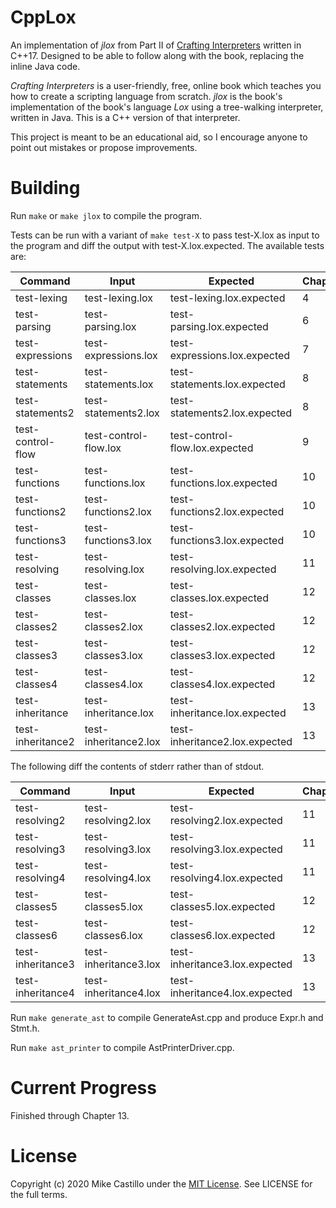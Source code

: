 # CppLox

An implementation of *jlox* from Part II of [Crafting Interpreters](https://www.craftinginterpreters.com/) written in C++17. Designed to be able to follow along with the book, replacing the inline Java code.

*Crafting Interpreters* is a user-friendly, free, online book which teaches you how to create a scripting language from scratch. *jlox* is the book's implementation of the book's language *Lox* using a tree-walking interpreter, written in Java. This is a C++ version of that interpreter.

This project is meant to be an educational aid, so I encourage anyone to point out mistakes or propose improvements.


# Building

Run `make` or `make jlox` to compile the program.

Tests can be run with a variant of `make test-X` to pass test-X.lox as input to the program and diff the output with test-X.lox.expected. The available tests are:

| Command           | Input                 | Expected                       | Chapter |
| ----------------- | --------------------- | ------------------------------ | ------- |
| test-lexing       | test-lexing.lox       | test-lexing.lox.expected       | 4       |
| test-parsing      | test-parsing.lox      | test-parsing.lox.expected      | 6       |
| test-expressions  | test-expressions.lox  | test-expressions.lox.expected  | 7       |
| test-statements   | test-statements.lox   | test-statements.lox.expected   | 8       |
| test-statements2  | test-statements2.lox  | test-statements2.lox.expected  | 8       |
| test-control-flow | test-control-flow.lox | test-control-flow.lox.expected | 9       |
| test-functions    | test-functions.lox    | test-functions.lox.expected    | 10      |
| test-functions2   | test-functions2.lox   | test-functions2.lox.expected   | 10      |
| test-functions3   | test-functions3.lox   | test-functions3.lox.expected   | 10      |
| test-resolving    | test-resolving.lox    | test-resolving.lox.expected    | 11      |
| test-classes      | test-classes.lox      | test-classes.lox.expected      | 12      |
| test-classes2     | test-classes2.lox     | test-classes2.lox.expected     | 12      |
| test-classes3     | test-classes3.lox     | test-classes3.lox.expected     | 12      |
| test-classes4     | test-classes4.lox     | test-classes4.lox.expected     | 12      |
| test-inheritance  | test-inheritance.lox  | test-inheritance.lox.expected  | 13      |
| test-inheritance2 | test-inheritance2.lox | test-inheritance2.lox.expected | 13      |

The following diff the contents of stderr rather than of stdout.

| Command           | Input                 | Expected                       | Chapter |
| ----------------- | --------------------- | ------------------------------ | ------- |
| test-resolving2   | test-resolving2.lox   | test-resolving2.lox.expected   | 11      |
| test-resolving3   | test-resolving3.lox   | test-resolving3.lox.expected   | 11      |
| test-resolving4   | test-resolving4.lox   | test-resolving4.lox.expected   | 11      |
| test-classes5     | test-classes5.lox     | test-classes5.lox.expected     | 12      |
| test-classes6     | test-classes6.lox     | test-classes6.lox.expected     | 12      |
| test-inheritance3 | test-inheritance3.lox | test-inheritance3.lox.expected | 13      |
| test-inheritance4 | test-inheritance4.lox | test-inheritance4.lox.expected | 13      |

Run `make generate_ast` to compile GenerateAst.cpp and produce Expr.h and Stmt.h.

Run `make ast_printer` to compile AstPrinterDriver.cpp.


# Current Progress

Finished through Chapter 13.


# License

Copyright (c) 2020 Mike Castillo under the [MIT License](https://choosealicense.com/licenses/mit/). See LICENSE for the full terms.
